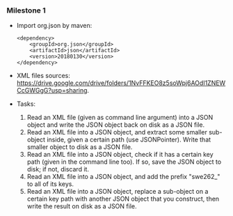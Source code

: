 ### Milestone 1

- Import org.json by maven:

  ```
  <dependency>
      <groupId>org.json</groupId>
      <artifactId>json</artifactId>
      <version>20180130</version>
  </dependency>
  ```

- XML files sources: https://drive.google.com/drive/folders/1NvFFKEO8z5soWpj6AOdI1ZNEWCcGWGgG?usp=sharing.

- Tasks:

  1. Read an XML file (given as command line argument) into a JSON object and write the JSON object back on disk as a JSON file.
  2. Read an XML file into a JSON object, and extract some smaller sub-object inside, given a certain path (use JSONPointer). Write that smaller object to disk as a JSON file.
  3. Read an XML file into a JSON object, check if it has a certain key path (given in the command line too). If so, save the JSON object to disk; if not, discard it.
  4. Read an XML file into a JSON object, and add the prefix "swe262_" to all of its keys.
  5. Read an XML file into a JSON object, replace a sub-object on a certain key path with another JSON object that you construct, then write the result on disk as a JSON file. 